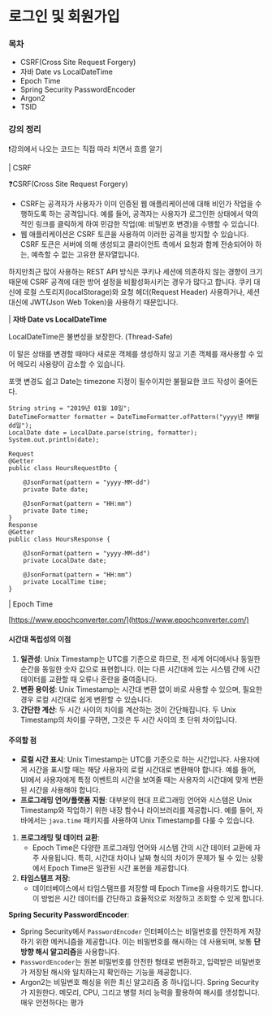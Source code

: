 # 로그인 및 회원가입

### 목차

* CSRF(Cross Site Request Forgery)
* 자바 Date vs LocalDateTime
* Epoch Time
* Spring Security PasswordEncoder
* Argon2
* TSID

### 강의 정리

❗강의에서 나오는 코드는 직접 따라 치면서 흐름 알기

\| CSRF

❓CSRF(Cross Site Request Forgery)&#x20;

* CSRF는 공격자가 사용자가 이미 인증된 웹 애플리케이션에 대해 비인가 작업을 수행하도록 하는 공격입니다. 예를 들어, 공격자는 사용자가 로그인한 상태에서 악의적인 링크를 클릭하게 하여 민감한 작업(예: 비밀번호 변경)을 수행할 수 있습니다.
* 웹 애플리케이션은 CSRF 토큰을 사용하여 이러한 공격을 방지할 수 있습니다. CSRF 토큰은 서버에 의해 생성되고 클라이언트 측에서 요청과 함께 전송되어야 하는, 예측할 수 없는 고유한 문자열입니다.

하지만최근 많이 사용하는 REST API 방식은 쿠키나 세션에 의존하지 않는 경향이 크기 때문에 CSRF 공격에 대한 방어 설정을 비활성화시키는 경우가 많다고 합니다. 쿠키 대신에 로컬 스토리지(localStorage)와 요청 헤더(Request Header) 사용하거나, 세션 대신에 JWT(Json Web Token)을 사용하기 때문입니다.&#x20;

\| **자바 Date vs LocalDateTime**

LocalDateTime은 불변성을 보장한다. (Thread-Safe)

이 말은   상태를 변경할 때마다 새로운 객체를 생성하지 않고 기존 객체를 재사용할 수 있어 메모리 사용량이 감소할 수 있습니다.&#x20;

포맷 변경도 쉽고 Date는 timezone 지정이 필수이지만 불필요한 코드 작성이 줄어든다.

```
String string = "2019년 01월 10일";
DateTimeFormatter formatter = DateTimeFormatter.ofPattern("yyyy년 MM월 dd일");
LocalDate date = LocalDate.parse(string, formatter);
System.out.println(date);

Request
@Getter
public class HoursRequestDto {

    @JsonFormat(pattern = "yyyy-MM-dd")
    private Date date;

    @JsonFormat(pattern = "HH:mm")
    private Date time;
}
Response
@Getter
public class HoursResponse {

    @JsonFormat(pattern = "yyyy-MM-dd")
    private LocalDate date;
    
    @JsonFormat(pattern = "HH:mm")
    private LocalTime time;
}
```

\| Epoch Time

[https://www.epochconverter.com/](https://www.epochconverter.com/)

#### 시간대 독립성의 이점

1. **일관성**: Unix Timestamp는 UTC를 기준으로 하므로, 전 세계 어디에서나 동일한 순간을 동일한 숫자 값으로 표현합니다. 이는 다른 시간대에 있는 시스템 간에 시간 데이터를 교환할 때 오류나 혼란을 줄여줍니다.
2. **변환 용이성**: Unix Timestamp는 시간대 변환 없이 바로 사용할 수 있으며, 필요한 경우 로컬 시간대로 쉽게 변환할 수 있습니다.
3. **간단한 계산**: 두 시간 사이의 차이를 계산하는 것이 간단해집니다. 두 Unix Timestamp의 차이를 구하면, 그것은 두 시간 사이의 초 단위 차이입니다.

#### 주의할 점

* **로컬 시간 표시**: Unix Timestamp는 UTC를 기준으로 하는 시간입니다. 사용자에게 시간을 표시할 때는 해당 사용자의 로컬 시간대로 변환해야 합니다. 예를 들어, UI에서 사용자에게 특정 이벤트의 시간을 보여줄 때는 사용자의 시간대에 맞게 변환된 시간을 사용해야 합니다.
* **프로그래밍 언어/플랫폼 지원**: 대부분의 현대 프로그래밍 언어와 시스템은 Unix Timestamp와 작업하기 위한 내장 함수나 라이브러리를 제공합니다. 예를 들어, 자바에서는 `java.time` 패키지를 사용하여 Unix Timestamp를 다룰 수 있습니다.

1. **프로그래밍 및 데이터 교환**:
   * Epoch Time은 다양한 프로그래밍 언어와 시스템 간의 시간 데이터 교환에 자주 사용됩니다. 특히, 시간대 차이나 날짜 형식의 차이가 문제가 될 수 있는 상황에서 Epoch Time은 일관된 시간 표현을 제공합니다.
2. **타임스탬프 저장**:
   * 데이터베이스에서 타임스탬프를 저장할 때 Epoch Time을 사용하기도 합니다. 이 방법은 시간 데이터를 간단하고 효율적으로 저장하고 조회할 수 있게 합니다.

**Spring Security PasswordEncoder**:

* Spring Security에서 `PasswordEncoder` 인터페이스는 비밀번호를 안전하게 저장하기 위한 메커니즘을 제공합니다. 이는 비밀번호를 해시하는 데 사용되며, 보통 **단방향 해시 알고리즘**을 사용합니다.
* `PasswordEncoder`는 원본 비밀번호를 안전한 형태로 변환하고, 입력받은 비밀번호가 저장된 해시와 일치하는지 확인하는 기능을 제공합니다.
* Argon2는 비밀번호 해싱을 위한 최신 알고리즘 중 하나입니다. Spring Security가 지원한다.  메모리, CPU, 그리고 병렬 처리 능력을 활용하여 해시를 생성합니다. 매우 안전하다는 평가

